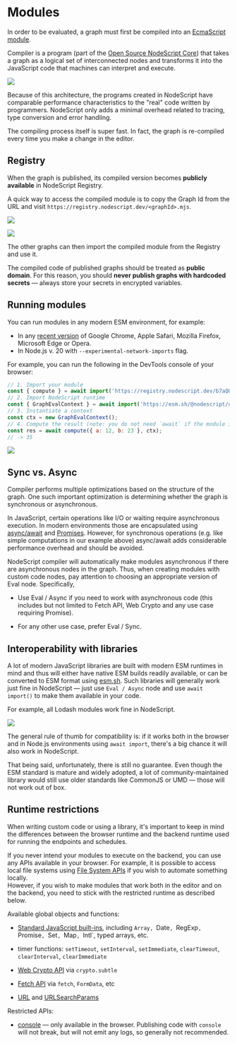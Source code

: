 # Modules

In order to be evaluated, a graph must first be compiled into an [EcmaScript module](https://developer.mozilla.org/en-US/docs/Web/JavaScript/Guide/Modules).

Compiler is a program (part of the [Open Source NodeScript Core](https://github.com/NodeScriptLang/core/tree/main/src/main/compiler)) that takes a graph as a logical set of interconnected nodes and transforms it into the JavaScript code that machines can interpret and execute.

![](../images/compiler.png)

Because of this architecture, the programs created in NodeScript have comparable performance characteristics to the "real" code written by programmers. NodeScript only adds a minimal overhead related to tracing, type conversion and error handling.

The compiling process itself is super fast. In fact, the graph is re-compiled every time you make a change in the editor.

## Registry

When the graph is published, its compiled version becomes **publicly available** in NodeScript Registry.

A quick way to access the compiled module is to copy the Graph Id from the URL and visit `https://registry.nodescript.dev/<graphId>.mjs`.

![](../images/module-1.png)

![](../images/module-2.png)

The other graphs can then import the compiled module from the Registry and use it.

<p class="note">
The compiled code of published graphs should be treated as <strong>public domain</strong>.
For this reason, you should <strong>never publish graphs with hardcoded secrets</strong> — always store your secrets in encrypted variables.
</p>

## Running modules

You can run modules in any modern ESM environment, for example:

- In any [recent version](https://caniuse.com/?search=es%20module) of Google Chrome, Apple Safari, Mozilla Firefox, Microsoft Edge or Opera.
- In Node.js v. 20 with `--experimental-network-imports` flag.

For example, you can run the following in the DevTools console of your browser:

```js
// 1. Import your module
const { compute } = await import('https://registry.nodescript.dev/b7aQQ6yP92Gy3qFg.mjs');
// 2. Import NodeScript runtime
const { GraphEvalContext } = await import('https://esm.sh/@nodescript/core/runtime');
// 3. Instantiate a context
const ctx = new GraphEvalContext();
// 4. Compute the result (note: you do not need `await` if the module is synchronous)
const res = await compute({ a: 12, b: 23 }, ctx);
// -> 35
```

![](../images/module-run-esm.png)

## Sync vs. Async

Compiler performs multiple optimizations based on the structure of the graph. One such important optimization is determining whether the graph is synchronous or asynchronous.

In JavaScript, certain operations like I/O or waiting require asynchronous execution. In modern environments those are encapsulated using [async/await](https://developer.mozilla.org/en-US/docs/Web/JavaScript/Reference/Statements/async_function) and [Promises](https://developer.mozilla.org/en-US/docs/Web/JavaScript/Reference/Global_Objects/Promise). However, for synchronous operations (e.g. like simple computations in our example above) async/await adds considerable performance overhead and should be avoided.

NodeScript compiler will automatically make modules asynchronous if there are asynchronous nodes in the graph. Thus, when creating modules with custom code nodes, pay attention to choosing an appropriate version of Eval node. Specifically,

- Use Eval / Async if you need to work with asynchronous code (this includes but not limited to Fetch API, Web Crypto and any use case requiring Promise).

- For any other use case, prefer Eval / Sync.

## Interoperability with libraries

A lot of modern JavaScript libraries are built with modern ESM runtimes in mind and thus will either have native ESM builds readily available, or can be converted to ESM format using [esm.sh](https://esm.sh). Such libraries will generally work just fine in NodeScript — just use `Eval / Async` node and use `await import()` to make them available in your code.

For example, all <a>Lodash</a> modules work fine in NodeScript.

![](../images/esm-interop.png)

The general rule of thumb for compatibility is: if it works both in the browser and in Node.js environments using `await import`, there's a big chance it will also work in NodeScript.

That being said, unfortunately, there is still no guarantee. Even though the ESM standard is mature and widely adopted, a lot of community-maintained library would still use older standards like CommonJS or UMD — those will not work out of box.

## Runtime restrictions

When writing custom code or using a library, it's important to keep in mind the differences between the browser runtime and the backend runtime used for running the endpoints and schedules.

<p class="note">
If you never intend your modules to execute on the backend, you can use any APIs available in your browser. For example, it is possible to access local file systems using <a href="https://developer.mozilla.org/en-US/docs/Web/API/File_System_API" target="_blank">File System APIs</a> if you wish to automate something locally.<br/>
However, if you wish to make modules that work both in the editor and on the backend, you need to stick with the restricted runtime as described below.
</p>

Available global objects and functions:

- [Standard JavaScript built-ins](https://developer.mozilla.org/en-US/docs/Web/JavaScript/Reference/Global_Objects), including `Array, `Date`, `RegExp`, `Promise`, `Set`, `Map`, `Intl`, typed arrays, etc.

- timer functions: `setTimeout`, `setInterval`, `setImmediate`, `clearTimeout`, `clearInterval`, `clearImmediate`

- [Web Crypto API](https://developer.mozilla.org/en-US/docs/Web/API/Web_Crypto_API) via `crypto.subtle`

- [Fetch API](https://developer.mozilla.org/en-US/docs/Web/API/Fetch_API) via `fetch`, `FormData`, etc

- [URL](https://developer.mozilla.org/en-US/docs/Web/API/URL) and [URLSearchParams](https://developer.mozilla.org/en-US/docs/Web/API/URLSearchParams)

Restricted APIs:

- [console](https://developer.mozilla.org/en-US/docs/Web/API/console) — only available in the browser. Publishing code with `console` will not break, but will not emit any logs, so generally not recommended.
